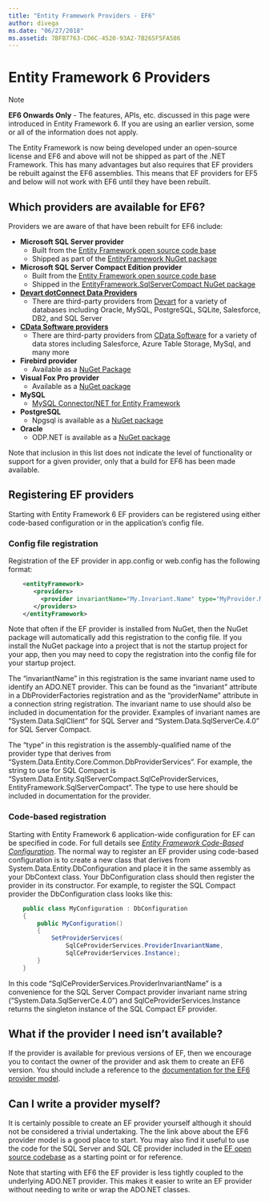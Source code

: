 ```yaml
---
title: "Entity Framework Providers - EF6"
author: divega
ms.date: "06/27/2018"
ms.assetid: 7BFB7763-CD6C-4520-93A2-7B265F5FA586
---
```


# Entity Framework 6 Providers
> [!NOTE]
> **EF6 Onwards Only** - The features, APIs, etc. discussed in this page were introduced in Entity Framework 6. If you are using an earlier version, some or all of the information does not apply.

The Entity Framework is now being developed under an open-source license and EF6 and above will not be shipped as part of the .NET Framework. This has many advantages but also requires that EF providers be rebuilt against the EF6 assemblies. This means that EF providers for EF5 and below will not work with EF6 until they have been rebuilt.

## Which providers are available for EF6?

Providers we are aware of that have been rebuilt for EF6 include:

*   **Microsoft SQL Server provider**
    *   Built from the [Entity Framework open source code base](http://github.com/aspnet/EntityFramework6)
    *   Shipped as part of the [EntityFramework NuGet package](http://nuget.org/packages/EntityFramework)
*   **Microsoft SQL Server Compact Edition provider**
    *   Built from the [Entity Framework open source code base](http://github.com/aspnet/EntityFramework6)
    *   Shipped in the [EntityFramework.SqlServerCompact NuGet package](http://nuget.org/packages/EntityFramework.SqlServerCompact)
*   [**Devart dotConnect Data Providers**](http://www.devart.com/dotconnect/)
    *   There are third-party providers from [Devart](http://www.devart.com/) for a variety of databases including Oracle, MySQL, PostgreSQL, SQLite, Salesforce, DB2, and SQL Server
*   [**CData Software providers**](http://www.cdata.com/ado/)
    *   There are third-party providers from [CData Software](http://www.cdata.com/ado/) for a variety of data stores including Salesforce, Azure Table Storage, MySql, and many more
*   **Firebird provider**
    *   Available as a [NuGet Package](https://www.nuget.org/packages/EntityFramework.Firebird/)
*   **Visual Fox Pro provider**
    *   Available as a [NuGet package](https://www.nuget.org/packages/VFPEntityFrameworkProvider2/)
*   **MySQL**
    *   [MySQL Connector/NET for Entity Framework](https://dev.mysql.com/doc/connector-net/en/connector-net-entityframework60.html)
*   **PostgreSQL**
    *   Npgsql is available as a [NuGet package](https://www.nuget.org/packages/EntityFramework6.Npgsql/)
*   **Oracle**
    *   ODP.NET is available as a [NuGet package](https://www.nuget.org/packages/Oracle.ManagedDataAccess.EntityFramework/)

Note that inclusion in this list does not indicate the level of functionality or support for a given provider, only that a build for EF6 has been made available.

## Registering EF providers

Starting with Entity Framework 6 EF providers can be registered using either code-based configuration or in the application’s config file.

### Config file registration

Registration of the EF provider in app.config or web.config has the following format:


``` xml
    <entityFramework>
       <providers>
         <provider invariantName="My.Invariant.Name" type="MyProvider.MyProviderServices, MyAssembly" />
       </providers>
    </entityFramework>
```

Note that often if the EF provider is installed from NuGet, then the NuGet package will automatically add this registration to the config file. If you install the NuGet package into a project that is not the startup project for your app, then you may need to copy the registration into the config file for your startup project.

The “invariantName” in this registration is the same invariant name used to identify an ADO.NET provider. This can be found as the “invariant” attribute in a DbProviderFactories registration and as the “providerName” attribute in a connection string registration. The invariant name to use should also be included in documentation for the provider. Examples of invariant names are “System.Data.SqlClient” for SQL Server and “System.Data.SqlServerCe.4.0” for SQL Server Compact.

The “type” in this registration is the assembly-qualified name of the provider type that derives from “System.Data.Entity.Core.Common.DbProviderServices”. For example, the string to use for SQL Compact is “System.Data.Entity.SqlServerCompact.SqlCeProviderServices, EntityFramework.SqlServerCompact”. The type to use here should be included in documentation for the provider.

### Code-based registration

Starting with Entity Framework 6 application-wide configuration for EF can be specified in code. For full details see _[Entity Framework Code-Based Configuration](https://msdn.microsoft.com/data/jj680699)_. The normal way to register an EF provider using code-based configuration is to create a new class that derives from System.Data.Entity.DbConfiguration and place it in the same assembly as your DbContext class. Your DbConfiguration class should then register the provider in its constructor. For example, to register the SQL Compact provider the DbConfiguration class looks like this:

``` csharp
    public class MyConfiguration : DbConfiguration
    {
        public MyConfiguration()
        {
            SetProviderServices(
                SqlCeProviderServices.ProviderInvariantName,
                SqlCeProviderServices.Instance);
        }
    }
```

In this code “SqlCeProviderServices.ProviderInvariantName” is a convenience for the SQL Server Compact provider invariant name string (“System.Data.SqlServerCe.4.0”) and SqlCeProviderServices.Instance returns the singleton instance of the SQL Compact EF provider.

## What if the provider I need isn’t available?

If the provider is available for previous versions of EF, then we encourage you to contact the owner of the provider and ask them to create an EF6 version. You should include a reference to the [documentation for the EF6 provider model](~/ef6/fundamentals/providers/provider-model.md).

## Can I write a provider myself?

It is certainly possible to create an EF provider yourself although it should not be considered a trivial undertaking. The the link above about the EF6 provider model is a good place to start. You may also find it useful to use the code for the SQL Server and SQL CE provider included in the [EF open source codebase](https://github.com/aspnet/EntityFramework6) as a starting point or for reference.

Note that starting with EF6 the EF provider is less tightly coupled to the underlying ADO.NET provider. This makes it easier to write an EF provider without needing to write or wrap the ADO.NET classes.
